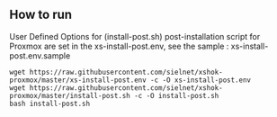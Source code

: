 ##  How to run
User Defined Options for (install-post.sh) post-installation script for Proxmox are set in the xs-install-post.env, see the sample : xs-install-post.env.sample
```
wget https://raw.githubusercontent.com/sielnet/xshok-proxmox/master/xs-install-post.env -c -O xs-install-post.env
wget https://raw.githubusercontent.com/sielnet/xshok-proxmox/master/install-post.sh -c -O install-post.sh
bash install-post.sh
```
